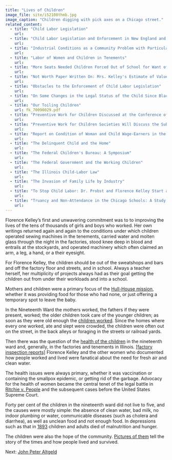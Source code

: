 ```yaml
---
title: "Lives of Children"
image_file: site/i52108thmb.jpg
image_caption: "Children digging with pick axes on a Chicago street."
related_content:
  - title: "Child Labor Legislation"
    url:
  - title: "Child Labor Legislation and Enforcement in New England and the Middle States"
    url:
  - title: "Industrial Conditions as a Community Problem with Particular Reference to Child Labor"
    url:
  - title: "Labor of Women and Children in Tenements"
    url:
  - title: "More Seats Needed Children Forced Out of School for Want of Room"
    url:
  - title: "Not Worth Paper Written On: Mrs. Kelley's Estimate of Value of Child-Labor Law"
    url:
  - title: "Obstacles to the Enforcement of Child Labor Legislation"
    url:
  - title: "On Some Changes in the Legal Status of the Child Since Blackstone"
    url:
  - title: "Our Toiling Children"
    url: fk_70090029.pdf
  - title: "Preventive Work for Children Discussed at the Conference of the Bureau of Charities"
    url:
  - title: "Preventive Work for Children Societies Will Discuss the Subject in a Series of Papers"
    url:
  - title: "Report on Condition of Woman and Child Wage-Earners in the United States; Volume IX"
    url:
  - title: "The Delinquent Child and the Home"
    url:
  - title: "The Federal Children's Bureau: A Symposium"
    url:
  - title: "The Federal Government and the Working Children"
    url:
  - title: "The Illinois Child-Labor Law"
    url:
  - title: "The Invasion of Family Life by Industry"
    url:
  - title: "To Stop Child Labor: Dr. Probst and Florence Kelley Start a Crusade"
    url:
  - title: "Truancy and Non-Attendance in the Chicago Schools: A Study of the Social Aspects of the Compulsory Education and Child Labor Legislation of Illinois"
    url:
---
```

Florence Kelley’s first and unwavering commitment was to to improving the lives of the tens of thousands of girls and boys who worked. Her own writings returned again and again to the conditions under which children operated sewing machines in the tenements, carried water and molten glass through the night in the factories, stood knee deep in blood and entrails at the stockyards, and operated machinery which often claimed an arm, a leg, a hand, or a their eyesight.

For Florence Kelley, the children should be out of the sweatshops and bars and off the factory floor and streets, and in school. Always a teacher herself, her multiplicity of projects always had as their goal getting the children out from under their workloads and into a school.

Mothers and children were a primary focus of the [Hull-House mission](/historical/children/#), whether it was providing food for those who had none, or just offering a temporary spot to leave the baby.

In the Nineteenth Ward the mothers worked, the fathers if they were present, worked; the older children took care of the younger children; as soon as they were old enough the [children worked](/historical/children/#). Since the homes where every one worked, ate and slept were crowded, the children were often out on the street, in the back alleys or foraging in the streets or railroad yards.

Then there was the question of the [health of the children](/historical/children/#) in the nineteenth ward and, generally, in the factories and tenements in Illinois. [[factory inspection reports]](/documentbrowser/?nodeid=57260&page=5) Florence Kelley and the other women who documented how people worked and lived were fanatical about the need for fresh air and clean water.

The health issues were always primary, whether it was vaccination or containing the smallpox epidemic, or getting rid of the garbage. Advocacy for the health of women became the central tenet of the legal battle in [Ritchie v. People](/legal/court) and the subsequent cases before the United States Supreme Court.

Forty per cent of the children in the nineteenth ward did not live to five, and the causes were mostly simple: the absence of clean water, bad milk, no indoor plumbing or water, communicable diseases (such as cholera and diarrhea), as well as unclean food and not enough food. In depressions such as that in [1893](/historical/panic) children and adults died of malnutrition and hunger.

The children were also the hope of the community. [Pictures of them](/historical/children/#) tell the story of the times and how people lived and survived.

Next:  [John Peter Altgeld](/historical/altgeld)
